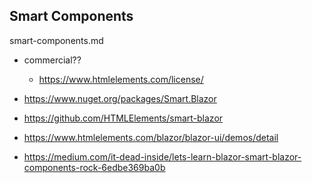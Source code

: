 ## Smart Components

smart-components.md

*   commercial??

    *   https://www.htmlelements.com/license/
    
*   https://www.nuget.org/packages/Smart.Blazor

*   https://github.com/HTMLElements/smart-blazor

*   https://www.htmlelements.com/blazor/blazor-ui/demos/detail

*   https://medium.com/it-dead-inside/lets-learn-blazor-smart-blazor-components-rock-6edbe369ba0b
